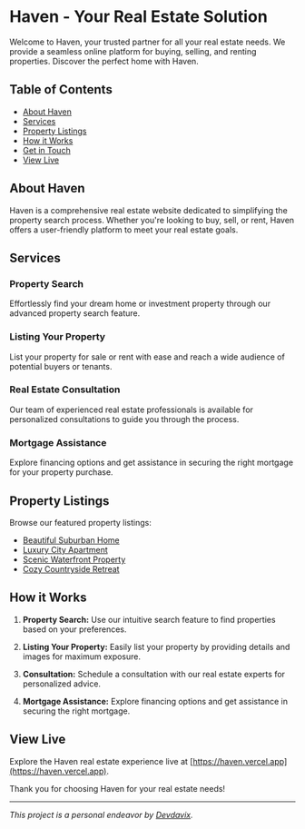 # Haven - Your Real Estate Solution

Welcome to Haven, your trusted partner for all your real estate needs. We provide a seamless online platform for buying, selling, and renting properties. Discover the perfect home with Haven.

## Table of Contents
- [About Haven](#about-haven)
- [Services](#services)
- [Property Listings](#property-listings)
- [How it Works](#how-it-works)
- [Get in Touch](#get-in-touch)
- [View Live](#view-live)

## About Haven
Haven is a comprehensive real estate website dedicated to simplifying the property search process. Whether you're looking to buy, sell, or rent, Haven offers a user-friendly platform to meet your real estate goals.

## Services
### Property Search
Effortlessly find your dream home or investment property through our advanced property search feature.

### Listing Your Property
List your property for sale or rent with ease and reach a wide audience of potential buyers or tenants.

### Real Estate Consultation
Our team of experienced real estate professionals is available for personalized consultations to guide you through the process.

### Mortgage Assistance
Explore financing options and get assistance in securing the right mortgage for your property purchase.

## Property Listings
Browse our featured property listings:

- [Beautiful Suburban Home](#)
- [Luxury City Apartment](#)
- [Scenic Waterfront Property](#)
- [Cozy Countryside Retreat](#)

## How it Works
1. **Property Search:** Use our intuitive search feature to find properties based on your preferences.

2. **Listing Your Property:** Easily list your property by providing details and images for maximum exposure.

3. **Consultation:** Schedule a consultation with our real estate experts for personalized advice.

4. **Mortgage Assistance:** Explore financing options and get assistance in securing the right mortgage.


## View Live

Explore the Haven real estate experience live at [https://haven.vercel.app](https://haven.vercel.app).

Thank you for choosing Haven for your real estate needs!

---

*This project is a personal endeavor by [Devdavix](https://github.com/Devdavix2).* 
